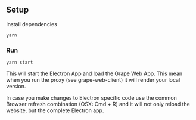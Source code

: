 ## Setup

Install dependencies

```
yarn
```

### Run

```
yarn start
```

This will start the Electron App and load the Grape Web App. This mean when you run the proxy (see grape-web-client) it will render your local version.

In case you make changes to Electron specific code use the common Browser refresh combination (OSX: Cmd + R) and it will not only reload the website, but the complete Electron app.